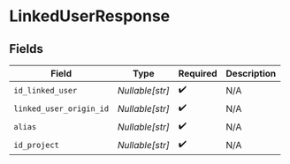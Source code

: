 # LinkedUserResponse


## Fields

| Field                   | Type                    | Required                | Description             |
| ----------------------- | ----------------------- | ----------------------- | ----------------------- |
| `id_linked_user`        | *Nullable[str]*         | :heavy_check_mark:      | N/A                     |
| `linked_user_origin_id` | *Nullable[str]*         | :heavy_check_mark:      | N/A                     |
| `alias`                 | *Nullable[str]*         | :heavy_check_mark:      | N/A                     |
| `id_project`            | *Nullable[str]*         | :heavy_check_mark:      | N/A                     |